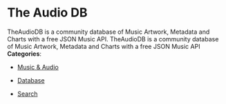 # The Audio DB


TheAudioDB is a community database of Music Artwork, Metadata and Charts with a free JSON Music API. TheAudioDB is a community database of Music Artwork, Metadata and Charts with a free JSON Music API
**Categories**:

- [Music & Audio](https://github/awesome-apis/awesome-apis#music-and-audio)

- [Database](https://github/awesome-apis/awesome-apis#database)

- [Search](https://github/awesome-apis/awesome-apis#search)



